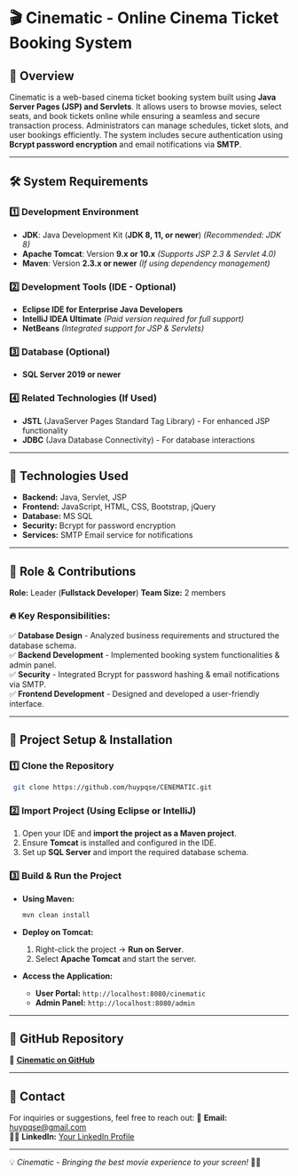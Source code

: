 # 🎬 Cinematic - Online Cinema Ticket Booking System

## 📌 Overview
Cinematic is a web-based cinema ticket booking system built using **Java Server Pages (JSP) and Servlets**. It allows users to browse movies, select seats, and book tickets online while ensuring a seamless and secure transaction process. Administrators can manage schedules, ticket slots, and user bookings efficiently. The system includes secure authentication using **Bcrypt password encryption** and email notifications via **SMTP**.

---

## 🛠️ System Requirements

### 1️⃣ Development Environment
- **JDK**: Java Development Kit (**JDK 8, 11, or newer**) *(Recommended: JDK 8)*
- **Apache Tomcat**: Version **9.x or 10.x** *(Supports JSP 2.3 & Servlet 4.0)*
- **Maven**: Version **2.3.x or newer** *(If using dependency management)*

### 2️⃣ Development Tools (IDE - Optional)
- **Eclipse IDE for Enterprise Java Developers**
- **IntelliJ IDEA Ultimate** *(Paid version required for full support)*
- **NetBeans** *(Integrated support for JSP & Servlets)*

### 3️⃣ Database (Optional)
- **SQL Server 2019 or newer**

### 4️⃣ Related Technologies (If Used)
- **JSTL** (JavaServer Pages Standard Tag Library) - For enhanced JSP functionality
- **JDBC** (Java Database Connectivity) - For database interactions

---

## 🚀 Technologies Used
- **Backend:** Java, Servlet, JSP
- **Frontend:** JavaScript, HTML, CSS, Bootstrap, jQuery
- **Database:** MS SQL
- **Security:** Bcrypt for password encryption
- **Services:** SMTP Email service for notifications

---

## 🔹 Role & Contributions
**Role:** Leader (**Fullstack Developer**)
**Team Size:** 2 members

### 🔥 Key Responsibilities:
✅ **Database Design** - Analyzed business requirements and structured the database schema.  
✅ **Backend Development** - Implemented booking system functionalities & admin panel.  
✅ **Security** - Integrated Bcrypt for password hashing & email notifications via SMTP.  
✅ **Frontend Development** - Designed and developed a user-friendly interface.  

---

## 📂 Project Setup & Installation

### 1️⃣ Clone the Repository
```sh
 git clone https://github.com/huypqse/CENEMATIC.git
```

### 2️⃣ Import Project (Using Eclipse or IntelliJ)
1. Open your IDE and **import the project as a Maven project**.
2. Ensure **Tomcat** is installed and configured in the IDE.
3. Set up **SQL Server** and import the required database schema.

### 3️⃣ Build & Run the Project
- **Using Maven:**
  ```sh
  mvn clean install
  ```
- **Deploy on Tomcat:**
  1. Right-click the project → **Run on Server**.
  2. Select **Apache Tomcat** and start the server.

- **Access the Application:**
  - **User Portal:** `http://localhost:8080/cinematic`
  - **Admin Panel:** `http://localhost:8080/admin`

---

## 🔗 GitHub Repository
🔗 **[Cinematic on GitHub](https://github.com/huypqse/CENEMATIC)**

---

## 📧 Contact
For inquiries or suggestions, feel free to reach out:
📩 **Email:** huypqse@gmail.com  
👨‍💻 **LinkedIn:** [Your LinkedIn Profile](#)

---

💡 *Cinematic - Bringing the best movie experience to your screen!* 🎥🍿

